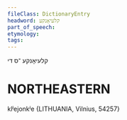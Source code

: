 ```yaml
---
fileClass: DictionaryEntry
headword: קלעיאָנקע
part_of_speech: 
etymology: 
tags: 
---
```

קלעיאָנקע
־ס
די

NORTHEASTERN
==============

klʲejonkʲe {LITHUANIA, Vilnius, 54257}